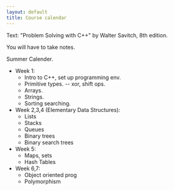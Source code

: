 ```yaml
---
layout: default
title: Course calendar
---
```


Text: "Problem Solving with C++" by Walter Savitch, 8th edition.

You will have to take notes. 

Summer Calender.

* Week 1:
    - Intro to C++, set up programming env.
    - Primitive types. 
    -- xor, shift ops.
    - Arrays. 
    - Strings.
    - Sorting searching. 
* Week 2,3,4 (Elementary Data Structures): 
    - Lists
    - Stacks
    - Queues
    - Binary trees
    - Binary search trees
* Week 5: 
    - Maps, sets 
    - Hash Tables
* Week 6,7: 
    - Object oriented prog
    - Polymorphism